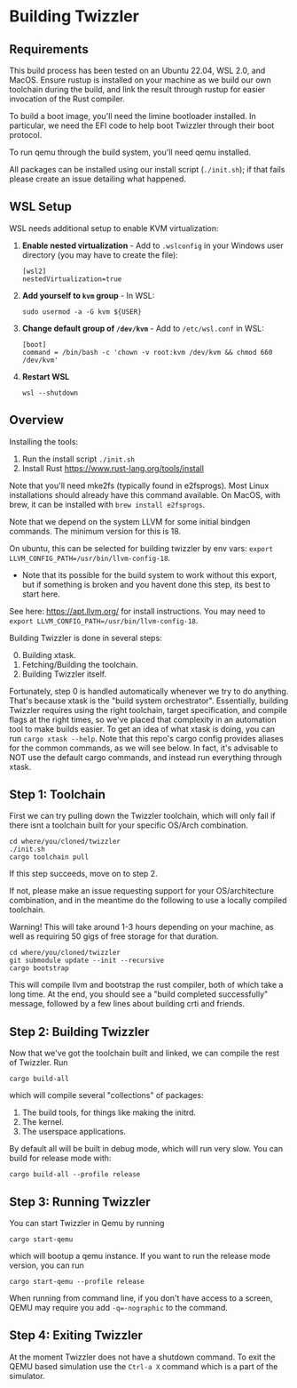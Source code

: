 # Building Twizzler

## Requirements

This build process has been tested on an Ubuntu 22.04, WSL 2.0, and
MacOS. Ensure rustup is installed on your machine as we build our own
toolchain during the build, and link the result through rustup for
easier invocation of the Rust compiler.

To build a boot image, you'll need the limine bootloader installed. In particular, we need the EFI
code to help boot Twizzler through their boot protocol.

To run qemu through the build system, you'll need qemu installed.

All packages can be installed using our install script (`./init.sh`); if that fails
please create an issue detailing what happened.

## WSL Setup

WSL needs additional setup to enable KVM virtualization:

1. **Enable nested virtualization** - Add to `.wslconfig` in your Windows user directory (you may have to create the file):
   ```
   [wsl2]
   nestedVirtualization=true
   ```

2. **Add yourself to `kvm` group** - In WSL:
   ```
   sudo usermod -a -G kvm ${USER}
   ```

3. **Change default group of `/dev/kvm`** - Add to `/etc/wsl.conf` in WSL:
   ```
   [boot]
   command = /bin/bash -c 'chown -v root:kvm /dev/kvm && chmod 660 /dev/kvm'
   ```

4. **Restart WSL**
   ```
   wsl --shutdown
   ```

## Overview

Installing the tools:
  1. Run the install script `./init.sh`
  2. Install Rust https://www.rust-lang.org/tools/install

Note that you'll need mke2fs (typically found in e2fsprogs). Most Linux installations should already have this
command available. On MacOS, with brew, it can be installed with `brew install e2fsprogs`.

Note that we depend on the system LLVM for some initial bindgen commands. The minimum version for this is 18.

On ubuntu, this can be selected for building twizzler by env vars: `export LLVM_CONFIG_PATH=/usr/bin/llvm-config-18`.
- Note that its possible for the build system to work without this export, but if something is broken and you havent done this step, its best to start here.

See here: https://apt.llvm.org/ for install instructions. You may need to `export LLVM_CONFIG_PATH=/usr/bin/llvm-config-18`.


Building Twizzler is done in several steps:

  0. Building xtask.
  1. Fetching/Building the toolchain.
  2. Building Twizzler itself.

Fortunately, step 0 is handled automatically whenever we try to do anything. That's because xtask is
the "build system orchestrator". Essentially, building Twizzler requires using the right toolchain,
target specification, and compile flags at the right times, so we've placed that complexity in an
automation tool to make builds easier. To get an idea of what xtask is doing, you can run
`cargo xtask --help`. Note that this repo's cargo config provides aliases for the common commands,
as we will see below. In fact, it's advisable to NOT use the default cargo commands, and instead run
everything through xtask.

## Step 1: Toolchain

First we can try pulling down the Twizzler toolchain, which will only fail if there isnt a toolchain
built for your specific OS/Arch combination.

```
cd where/you/cloned/twizzler
./init.sh 
cargo toolchain pull
```

If this step succeeds, move on to step 2.

If not, please make an issue requesting support for your OS/architecture combination,
and in the meantime do the following to use a locally compiled toolchain.

Warning! This will take around 1-3 hours depending on your machine, as well as
requiring 50 gigs of free storage for that duration.

```
cd where/you/cloned/twizzler
git submodule update --init --recursive
cargo bootstrap
```

This will compile llvm and bootstrap the rust compiler, both
of which take a long time. At the end, you should see a "build completed successfully" message,
followed by a few lines about building crti and friends.

## Step 2: Building Twizzler

Now that we've got the toolchain built and linked, we can compile the rest of Twizzler. Run

```
cargo build-all
```

which will compile several "collections" of packages:
  1. The build tools, for things like making the initrd.
  2. The kernel.
  3. The userspace applications.

By default all will be built in debug mode, which will run very slow. You can build for release mode
with:

```
cargo build-all --profile release
```

## Step 3: Running Twizzler

You can start Twizzler in Qemu by running

```
cargo start-qemu
```

which will bootup a qemu instance. If you want to run the release mode version, you can run

```
cargo start-qemu --profile release
```



When running from command line, if you don't have access to a screen, QEMU may require you add `-q=-nographic` to the command.


## Step 4: Exiting Twizzler

At the moment Twizzler does not have a shutdown command.  To exit the QEMU based simulation use the ```Ctrl-a X``` command which is a part of the simulator.
